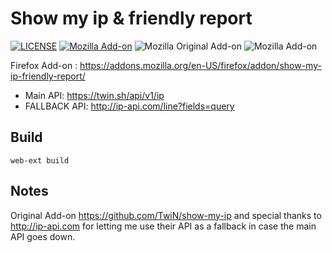 # Show my ip & friendly report
[![LICENSE](https://img.shields.io/badge/LICENSE-MIT-blue)](https://github.com/mahdi-agnelli/Show-my-ip-friendly-report/blob/main/LICENSE.md)
[![Mozilla Add-on](https://img.shields.io/amo/v/show-my-ip-friendly-report.svg)](https://addons.mozilla.org/en-US/firefox/addon/show-my-ip-friendly-report/)
![Mozilla Original Add-on](https://img.shields.io/amo/users/show-ip)
![Mozilla Add-on](https://img.shields.io/amo/users/show-my-ip-friendly-report)

Firefox Add-on : https://addons.mozilla.org/en-US/firefox/addon/show-my-ip-friendly-report/

- Main API: https://twin.sh/api/v1/ip
- FALLBACK API: http://ip-api.com/line?fields=query


## Build
```
web-ext build
```


## Notes
Original Add-on https://github.com/TwiN/show-my-ip
and special thanks to http://ip-api.com for letting me use their API as a fallback in case the main API goes down.
